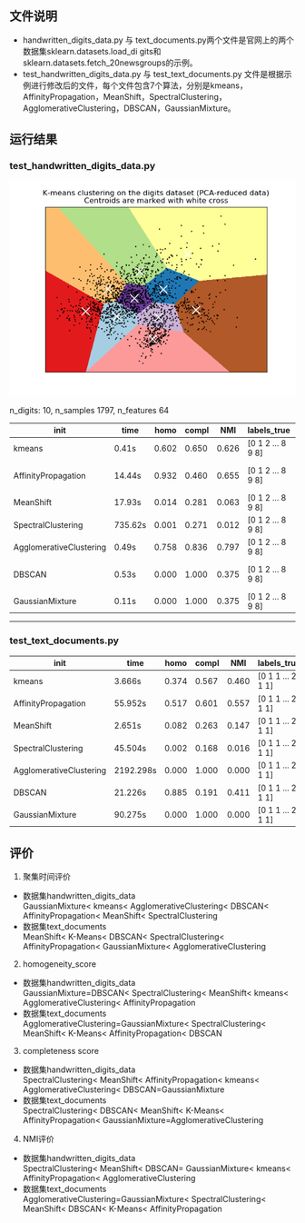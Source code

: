 ## 文件说明
- handwritten_digits_data.py 与 text_documents.py两个文件是官网上的两个数据集sklearn.datasets.load_di
gits和sklearn.datasets.fetch_20newsgroups的示例。  
- test_handwritten_digits_data.py 与 test_text_documents.py 文件是根据示例进行修改后的文件，每个文件包含7个算法，分别是kmeans，AffinityPropagation，MeanShift，SpectralClustering，AgglomerativeClustering，DBSCAN，GaussianMixture。  

## 运行结果  
### test_handwritten_digits_data.py  
![](https://github.com/wangxue768/Homework_wx/blob/master/kmeans_digits_dataset.png)

n_digits: 10, 	 n_samples 1797, 	 n_features 64  

|init			             |time	 | homo	|compl	|NMI  |labels_true|	label_pred|
----------------------|--------|------|-------|-----|-----------|-----------|
|kmeans   		         |0.41s	  |0.602	|0.650|	0.626 |[0 1 2 ... 8 9 8]|	[0 3 3 ... 3 7 7]|
|AffinityPropagation	|14.44s	|0.932	|0.460	|0.655|[0 1 2 ... 8 9 8]|	[102  86   3 ... 100  34   2]|
|MeanShift		        	|17.93s	|0.014|	0.281	|0.063|[0 1 2 ... 8 9 8]|	[0 0 0 ... 0 0 0]|
|SpectralClustering		|735.62s	|0.001|	0.271	|0.012|[0 1 2 ... 8 9 8]|	[2 2 2 ... 2 2 2]|
|AgglomerativeClustering	|0.49s	|0.758	|0.836	|0.797|[0 1 2 ... 8 9 8]|	[5 1 1 ... 1 1 1]|
|DBSCAN   	          	|0.53s	 | 0.000|	1.000 |0.375 |[0 1 2 ... 8 9 8]|	[-1 -1 -1 ... -1 -1 -1]|
|GaussianMixture		    |0.11s 	|0.000	|1.000 |0.375 | [0 1 2 ... 8 9 8]|[0 0 0 ... 0 0 0]  |

----  
### test_text_documents.py  

|init			             |time	 | homo	|compl	|NMI  |labels_true|	label_pred|
-----------------------|-------|------|-------|-----|-----------|-----------|
|kmeans   		         |3.666s |0.374	|0.567  |0.460|[0 1 1 ... 2 1 1]|[0 3 3 ... 3 3 3]|
|AffinityPropagation	|55.952s	|0.517|0.601	|0.557|[0 1 1 ... 2 1 1]|[0 2 2 ... 1 2 1]|
|MeanShift		        	|2.651s	|0.082|	0.263	|0.147|[0 1 1 ... 2 1 1]|[0 0 0 ... 0 0 0]  | 
|SpectralClustering		|45.504s	|0.002|	0.168	|0.016|[0 1 1 ... 2 1 1]|[3 1 1 ... 0 1 1]|
|AgglomerativeClustering	|2192.298s	|0.000	|1.000|0.000|[0 1 1 ... 2 1 1]|[0 1 1 ... 0 1 1]|
|DBSCAN   	          	|21.226s	 | 0.885|	0.191 |0.411|[0 1 1 ... 2 1 1]|[0 0 0 ... 0 0 0]|
|GaussianMixture		    |90.275s 	|0.000	|1.000 |0.000 |[0 1 1 ... 2 1 1]|[2 1 1 ... 0 1 1]|

## 评价
1. 聚集时间评价
- 数据集handwritten_digits_data  
GaussianMixture< kmeans< AgglomerativeClustering< DBSCAN< AffinityPropagation< MeanShift< SpectralClustering  
- 数据集text_documents  
MeanShift< K-Means< DBSCAN< SpectralClustering< AffinityPropagation< GaussianMixture< AgglomerativeClustering  
2. homogeneity_score  
- 数据集handwritten_digits_data  
GaussianMixture=DBSCAN< SpectralClustering< MeanShift< kmeans< AgglomerativeClustering< AffinityPropagation  
- 数据集text_documents  
AgglomerativeClustering=GaussianMixture< SpectralClustering< MeanShift< K-Means< AffinityPropagation< DBSCAN  
3. completeness score  
- 数据集handwritten_digits_data  
SpectralClustering< MeanShift< AffinityPropagation< kmeans< AgglomerativeClustering< DBSCAN=GaussianMixture  
- 数据集text_documents  
SpectralClustering< DBSCAN< MeanShift<  K-Means< AffinityPropagation< GaussianMixture=AgglomerativeClustering  
4. NMI评价  
- 数据集handwritten_digits_data  
SpectralClustering< MeanShift< DBSCAN= GaussianMixture< kmeans< AffinityPropagation< AgglomerativeClustering  
- 数据集text_documents  
AgglomerativeClustering=GaussianMixture< SpectralClustering< MeanShift< DBSCAN< K-Means< AffinityPropagation  

